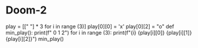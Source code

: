 # Doom-2
play = [[" "] * 3 for i in range (3)]
play[0][0] = 'x'
play[0][2] = "o"
def min_play():
    print(f" 0 1 2")
    for i in range (3):
        print(f"{i} {play[i][0]} {play[i][1]} {play[i][2]}")
min_play()